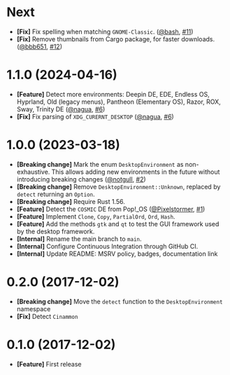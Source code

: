 # Next

- **[Fix]** Fix spelling when matching `GNOME-Classic`. ([@bash](https://github.com/bash), [#11](https://github.com/demurgos/detect-desktop-environment/pull/11))
- **[Fix]** Remove thumbnails from Cargo package, for faster downloads. ([@bbb651](https://github.com/bbb651), [#12](https://github.com/demurgos/detect-desktop-environment/pull/12))

# 1.1.0 (2024-04-16)

- **[Feature]** Detect more environments: Deepin DE, EDE, Endless OS, Hyprland, Old (legacy menus), Pantheon (Elementary OS), Razor, ROX, Sway, Trinity DE ([@nagua](https://github.com/nagua), [#6](https://github.com/demurgos/detect-desktop-environment/pull/6))
- **[Fix]** Fix parsing of `XDG_CURERNT_DESKTOP` ([@nagua](https://github.com/nagua), [#6](https://github.com/demurgos/detect-desktop-environment/pull/6))

# 1.0.0 (2023-03-18)

- **[Breaking change]** Mark the enum `DesktopEnvironment` as non-exhaustive. This allows adding new environments in
  the future without introducing breaking changes ([@notgull](https://github.com/notgull), [#2](https://github.com/demurgos/detect-desktop-environment/pull/2))
- **[Breaking change]** Remove `DesktopEnvironment::Unknown`, replaced by `detect` returning an `Option`.
- **[Breaking change]** Require Rust 1.56.
- **[Feature]** Detect the `COSMIC` DE from Pop!_OS ([@Pixelstormer](https://github.com/Pixelstormer), [#1](https://github.com/demurgos/detect-desktop-environment/pull/1))
- **[Feature]** Implement `Clone`, `Copy`, `PartialOrd`, `Ord`, `Hash`.
- **[Feature]** Add the methods `gtk` and `qt` to test the GUI framework used by the desktop framework.
- **[Internal]** Rename the main branch to `main`.
- **[Internal]** Configure Continuous Integration through GitHub CI.
- **[Internal]** Update README: MSRV policy, badges, documentation link

# 0.2.0 (2017-12-02)

- **[Breaking change]** Move the `detect` function to the `DesktopEnvironment` namespace
- **[Fix]** Detect `Cinammon`

# 0.1.0 (2017-12-02)

- **[Feature]** First release
